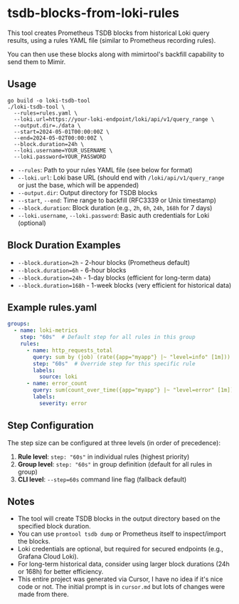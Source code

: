 # tsdb-blocks-from-loki-rules

This tool creates Prometheus TSDB blocks from historical Loki query results, using a rules YAML file (similar to Prometheus recording rules).

You can then use these blocks along with mimirtool's backfill capability to send them to Mimir.

## Usage

```
go build -o loki-tsdb-tool
./loki-tsdb-tool \
  --rules=rules.yaml \
  --loki.url=https://your-loki-endpoint/loki/api/v1/query_range \
  --output.dir=./data \
  --start=2024-05-01T00:00:00Z \
  --end=2024-05-02T00:00:00Z \
  --block.duration=24h \
  --loki.username=YOUR_USERNAME \
  --loki.password=YOUR_PASSWORD
```

- `--rules`: Path to your rules YAML file (see below for format)
- `--loki.url`: Loki base URL (should end with `/loki/api/v1/query_range` or just the base, which will be appended)
- `--output.dir`: Output directory for TSDB blocks
- `--start`, `--end`: Time range to backfill (RFC3339 or Unix timestamp)
- `--block.duration`: Block duration (e.g., `2h`, `6h`, `24h`, `168h` for 7 days)
- `--loki.username`, `--loki.password`: Basic auth credentials for Loki (optional)

## Block Duration Examples

- `--block.duration=2h` - 2-hour blocks (Prometheus default)
- `--block.duration=6h` - 6-hour blocks
- `--block.duration=24h` - 1-day blocks (efficient for long-term data)
- `--block.duration=168h` - 1-week blocks (very efficient for historical data)

## Example rules.yaml

```yaml
groups:
  - name: loki-metrics
    step: "60s"  # Default step for all rules in this group
    rules:
      - name: http_requests_total
        query: sum by (job) (rate({app="myapp"} |~ "level=info" [1m]))
        step: "60s"  # Override step for this specific rule
        labels:
          source: loki
      - name: error_count
        query: sum(count_over_time({app="myapp"} |~ "level=error" [1m]))
        labels:
          severity: error
```

## Step Configuration

The step size can be configured at three levels (in order of precedence):
1. **Rule level**: `step: "60s"` in individual rules (highest priority)
2. **Group level**: `step: "60s"` in group definition (default for all rules in group)
3. **CLI level**: `--step=60s` command line flag (fallback default)

## Notes
- The tool will create TSDB blocks in the output directory based on the specified block duration.
- You can use `promtool tsdb dump` or Prometheus itself to inspect/import the blocks.
- Loki credentials are optional, but required for secured endpoints (e.g., Grafana Cloud Loki).
- For long-term historical data, consider using larger block durations (24h or 168h) for better efficiency. 
- This entire project was generated via Cursor, I have no idea if it's nice code or not. The initial prompt is in `cursor.md` but lots of changes were made from there.
